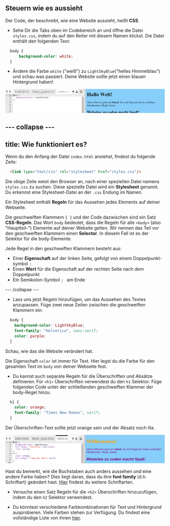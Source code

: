 ## Steuern wie es aussieht

Der Code, der beschreibt, wie eine Website aussieht, heißt **CSS**.

- Sehe Dir die Tabs oben im Codebereich an und öffne die Datei `styles.css`, indem du auf den Reiter mit diesem Namen klickst. Die Datei enthält den folgenden Text:

```css
  body {
      background-color: white;
  }
```

- Ändere die Farbe `white` ("weiß") zu `LightSkyBlue`("helles Himmelblau") und schau was passiert. Deine Website sollte jetzt einen blauen Hintergrund haben! 

![Beispiel mit blauem Hintergrund](images/egFirstCSSbluebg.png)

## \--- collapse \---

## title: Wie funktioniert es?

Wenn du den Anfang der Datei `index.html` ansiehst, findest du folgende Zeile:

```html
  <link type="text/css" rel="stylesheet" href="styles.css"/>
```

Die obige Zeile weist den Browser an, nach einer speziellen Datei namens `styles.css` zu suchen. Diese spezielle Datei wird ein **Stylesheet** genannt. Du erkennst eine Stylesheet-Datei an der `.css` Endung im Namen.

Ein Stylesheet enthält **Regeln** für das Aussehen jedes Elements auf deiner Webseite.

Die geschweiften Klammern `{ }` und der Code dazwischen sind ein Satz **CSS-Regeln**. Das Wort `body` bedeutet, dass die Regeln für alle `<body>` (also "Hauptteil-") Elemente auf deiner Website gelten. Wir nennen das Teil vor den geschweiften Klammern einen **Selector**. In diesem Fall ist es der Selektor für die body-Elemente.

Jede Regel in den geschweiften Klammern besteht aus:

- Einer **Eigenschaft** auf der linken Seite, gefolgt von einem Doppelpunkt-symbol `:`
- Einen **Wert** für die Eigenschaft auf der rechten Seite nach dem Doppelpunkt
- Ein Semikolon-Symbol `; ` am Ende

\--- /collapse \---

- Lass uns jetzt Regeln hinzufügen, um das Aussehen des Textes anzupassen. Füge zwei neue Zeilen zwischen die geschweiften Klammern ein:

```css
  body {
    background-color: LightSkyBlue;
    font-family: "Helvetica", sans-serif;
    color: purple;
  }
```

Schau, wie das die Website verändert hat.

Die Eigenschaft `color` ist immer für Text. Hier legst du die Farbe für den gesamten Text im `body` von deiner Webseite fest.

- Du kannst auch separate Regeln für die Überschriften und Absätze definieren. Für `<h1>` Überschriften verwendest du den `h1` Selektor. Füge folgenden Code unter der schließenden geschweiften Klammer der body-Regel hinzu.

```css
  h1 {
    color: orange;
    font-family: "Times New Roman", serif;
  }
```

Der Überschriften-Text sollte jetzt orange sein und der Absatz noch lila.

![Ergebnis des neuen CSS-Codes](images/egCssColorsFonts.png)

Hast du bemerkt, wie die Buchstaben auch anders aussehen und eine andere Farbe haben? Dies liegt daran, dass du ihre **font family** (d.h. Schriftart) geändert hast. [Hier](http://dojo.soy/web-font-families) findest du weitere Schriftarten.

- Versuche einen Satz Regeln für die `<h2>` Überschriften hinzuzufügen, indem du den `h2` Selektor verwendest.

- Du könntest verschiedene Farbkombinationen für Text und Hintergrund ausprobieren. Viele Farben stehen zur Verfügung. Du findest eine vollständige Liste von ihnen [hier](http://dojo.soy/web-color-names).